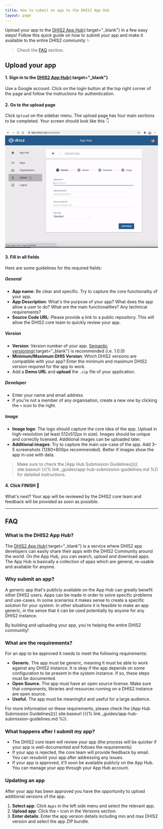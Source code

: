 ```yaml
---
title: How to submit an app to the DHIS2 App Hub
layout: page
---
```


Upload your app to the [DHIS2 App Hub](https://apps.dhis2.org/){:target="\_blank"} in a few easy steps! Follow this quick guide on how to submit your app and make it available to the entire DHIS2 community ✨

> Check the [FAQ](#faq) section.

## Upload your app

#### 1. Sign in to the [DHIS2 App Hub](https://apps.dhis2.org/){:target="\_blank"}

Use a Google account. Click on the login button at the top right corner of the page and follow the instructions for authentication.

#### 2. Go to the upload page

Click `Upload` on the sidebar menu. The upload page has four main sections to be completed. Your screen should look like this 👇

![](/assets/apphub/upload.gif)

#### 3. Fill in all fields

Here are some guidelines for the required fields:

##### General

-   **App name**: Be clear and specific. Try to capture the core functionality of your app.
-   **App Description**: What's the purpose of your app? What does the app allow a user to do? What are the main functionalities? Any technical requirements?
-   **Source Code URL**: Please provide a link to a public repository. This will allow the DHIS2 core team to quickly review your app.

##### Version

-   **Version**: Version number of your app. [Semantic versioning](https://semver.org/){:target="\_blank"} is recommended (i.e. 1.0.0)
-   **Minimum/Maximum DHIS Version**: Which DHIS2 versions are compatible with your app? Enter the minimum and maximum DHIS2 version required for the app to work.
-   Add a **Demo URL** and **upload** the `.zip` file of your application.

##### Developer

-   Enter your name and email address
-   If you're not a member of any organisation, create a new one by clicking the `+` icon to the right.

##### Image

-   **Image logo**: The logo should capture the core idea of the app. Upload in high-resolution (at least 512x512px in size). Images should be unique and correctly licensed. Additional images can be uploaded later.
-   **Additional images**: Try to capture the main use-case of the app. Add 3–5 screenshots (1280×800px recommended). Better if images show the app in-use with data.

> Make sure to check the [App Hub Submission Guidelines]({{ site.baseurl }}{% link _guides/app-hub-submission-guidelines.md %}) for detailed instructions.

#### 4. Click FINISH 🎊

What's next? Your app will be reviewed by the DHIS2 core team and feedback will be provided as soon as possible.

---

## FAQ

### What is the DHIS2 App Hub?

The [DHIS2 App Hub](https://apps.dhis2.org/){:target="\_blank"} is a service where DHIS2 app developers can easily share their apps with the DHIS2 Community around the world. On the App Hub, you can search, upload _and_ download apps. The App Hub is basically a collection of apps which are general, re-usable and available for anyone.

### Why submit an app?

A generic app that's publicly available on the App Hub can greatly benefit other DHIS2 users. Apps can be made in order to solve specific problems and use-cases. In some scenarios it makes sense to create a specific solution for your system. In other situations it is feasible to make an app generic, in the sense that it can be used potentially by anyone for any DHIS2 instance.

By building and uploading your app, you're helping the entire DHIS2 community!

### What are the requirements?

For an app to be approved it needs to meet the following requirements:

-   **Generic.** The app must be generic, meaning it must be able to work against any DHIS2 instance. It is okay if the app depends on some configuration to be present in the system instance. If so, these steps must be documented.
-   **Open Source.** The app must have an open source license. Make sure that components, libraries and resources running on a DHIS2 instance are open source.
-   **Useful.** The app must be meaningful and useful for a large audience.

For more information on these requirements, please check the [App Hub Submission Guidelines]({{ site.baseurl }}{% link _guides/app-hub-submission-guidelines.md %}).

### What happens after I submit my app?

-   The DHIS2 core team will review your app (the process will be quicker if your app is well-documented and follows the requirements)
-   If your app is rejected, the core team will provide feedback by email. You can resubmit your app after addressing any issues.
-   If your app is approved, it'll soon be available publicly on the App Hub. You can manage your app through your App Hub account.

### Updating an app

After your app has been approved you have the opportunity to upload additional versions of the app.

1. **Select app**: Click `Apps` in the left side menu and select the relevant app.
2. **Upload app**: Click the `+` icon in the Versions section.
3. **Enter details**: Enter the app version details including min and max DHIS2 version and select the app ZIP bundle.
